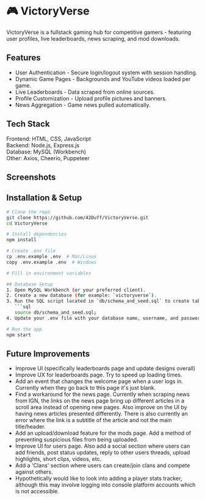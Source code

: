 #  🎮 VictoryVerse
VictoryVerse is a fullstack gaming hub for competitive gamers - featuring user profiles, live leaderboards, news scraping, and mod downloads.

## Features
- User Authentication - Secure login/logout system with session handling.
- Dynamic Game Pages - Backgrounds and YouTube videos loaded per game.
- Live Leaderboards - Data scraped from online sources.
- Profile Customization - Upload profile pictures and banners.
- News Aggregation - Game news pulled automatically.

## Tech Stack
Frontend: HTML, CSS, JavaScript  
Backend: Node.js, Express.js  
Database: MySQL (Workbench)  
Other: Axios, Cheerio, Puppeteer

## Screenshots

## Installation & Setup
```bash
# Clone the repo
git clone https://github.com/42Duff/VictoryVerse.git
cd VictoryVerse

# Install dependencies
npm install

# Create .env file  
cp .env.example .env  # Mac/Linux  
copy .env.example .env  # Windows

# Fill in environment variables

## Database Setup
1. Open MySQL Workbench (or your preferred client).
2. Create a new database (for example: `victoryverse`).
3. Run the SQL script located in `db/schema_and_seed.sql` to create tables and insert starter data.
   ```sql
   source db/schema_and_seed.sql;
4. Update your .env file with your database name, username, and password.

# Run the app
npm start
```

## Future Improvements
- Improve UI (specifically leaderboards page and update designs overall)
- Improve UX for leaderboards page. Try to speed up loading times.
- Add an event that changes the welcome page when a user logs in. Currently when they go back to this page it's just blank.
- Find a workaround for the news page. Currently when scraping news from IGN, the links on the news page bring up different articles in a scroll area instead of opening new pages. Also improve on the UI by having news articles presented differently.
 There is also currently an error where the link is a subtitle of the article and not the main title/header.
- Add an upload/download feature for the mods page. Add a method of preventing suspicious files from being uploaded.
- Improve UI for users page. Also add a social section where users can add friends, post status updates, reply to other users threads, upload highlights, short clips, videos, etc.
- Add a 'Clans' section where users can create/join clans and compete against others.
- Hypothetically would like to look into adding a player stats tracker, although this may involve logging into console platform accounts which is not accessible.
